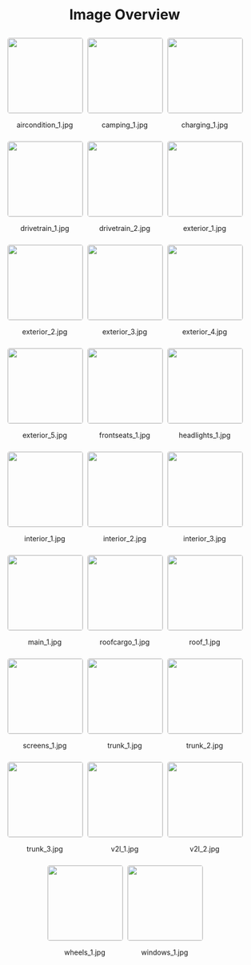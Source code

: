 <style>
    .image-gallery {
        display: flex;
        flex-wrap: wrap;
        gap: 10px;
        justify-content: center;
        padding: 10px;
    }
    .image-gallery img {
        width: 150px;
        height: auto;
        border: 1px solid #ddd;
        border-radius: 5px;
    }
    .image-gallery div {
        flex: 1 1 calc(33.333% - 20px); /* Three images per row on large screens */
        max-width: 150px;
        text-align: center;
    }
    @media (max-width: 768px) {
        .image-gallery div {
            flex: 1 1 calc(50% - 20px); /* Two images per row on medium screens */
        }
    }
    @media (max-width: 480px) {
        .image-gallery div {
            flex: 1 1 100%; /* One image per row on small screens */
        }
    }
</style>
<h1 style ="text-align: center;"> Image Overview </h1> <div class="image-gallery">
<div>
<img src="https://media.evkx.net/multimedia/models/tesla/cybertruck/cybertruck_cyberbeast/aircondition_1_st.jpg">
<p>aircondition_1.jpg</p>
</div>
<div>
<img src="https://media.evkx.net/multimedia/models/tesla/cybertruck/cybertruck_cyberbeast/camping_1_st.jpg">
<p>camping_1.jpg</p>
</div>
<div>
<img src="https://media.evkx.net/multimedia/models/tesla/cybertruck/cybertruck_cyberbeast/charging_1_st.jpg">
<p>charging_1.jpg</p>
</div>
<div>
<img src="https://media.evkx.net/multimedia/models/tesla/cybertruck/cybertruck_cyberbeast/drivetrain_1_st.jpg">
<p>drivetrain_1.jpg</p>
</div>
<div>
<img src="https://media.evkx.net/multimedia/models/tesla/cybertruck/cybertruck_cyberbeast/drivetrain_2_st.jpg">
<p>drivetrain_2.jpg</p>
</div>
<div>
<img src="https://media.evkx.net/multimedia/models/tesla/cybertruck/cybertruck_cyberbeast/exterior_1_st.jpg">
<p>exterior_1.jpg</p>
</div>
<div>
<img src="https://media.evkx.net/multimedia/models/tesla/cybertruck/cybertruck_cyberbeast/exterior_2_st.jpg">
<p>exterior_2.jpg</p>
</div>
<div>
<img src="https://media.evkx.net/multimedia/models/tesla/cybertruck/cybertruck_cyberbeast/exterior_3_st.jpg">
<p>exterior_3.jpg</p>
</div>
<div>
<img src="https://media.evkx.net/multimedia/models/tesla/cybertruck/cybertruck_cyberbeast/exterior_4_st.jpg">
<p>exterior_4.jpg</p>
</div>
<div>
<img src="https://media.evkx.net/multimedia/models/tesla/cybertruck/cybertruck_cyberbeast/exterior_5_st.jpg">
<p>exterior_5.jpg</p>
</div>
<div>
<img src="https://media.evkx.net/multimedia/models/tesla/cybertruck/cybertruck_cyberbeast/frontseats_1_st.jpg">
<p>frontseats_1.jpg</p>
</div>
<div>
<img src="https://media.evkx.net/multimedia/models/tesla/cybertruck/cybertruck_cyberbeast/headlights_1_st.jpg">
<p>headlights_1.jpg</p>
</div>
<div>
<img src="https://media.evkx.net/multimedia/models/tesla/cybertruck/cybertruck_cyberbeast/interior_1_st.jpg">
<p>interior_1.jpg</p>
</div>
<div>
<img src="https://media.evkx.net/multimedia/models/tesla/cybertruck/cybertruck_cyberbeast/interior_2_st.jpg">
<p>interior_2.jpg</p>
</div>
<div>
<img src="https://media.evkx.net/multimedia/models/tesla/cybertruck/cybertruck_cyberbeast/interior_3_st.jpg">
<p>interior_3.jpg</p>
</div>
<div>
<img src="https://media.evkx.net/multimedia/models/tesla/cybertruck/cybertruck_cyberbeast/main_1_st.jpg">
<p>main_1.jpg</p>
</div>
<div>
<img src="https://media.evkx.net/multimedia/models/tesla/cybertruck/cybertruck_cyberbeast/roofcargo_1_st.jpg">
<p>roofcargo_1.jpg</p>
</div>
<div>
<img src="https://media.evkx.net/multimedia/models/tesla/cybertruck/cybertruck_cyberbeast/roof_1_st.jpg">
<p>roof_1.jpg</p>
</div>
<div>
<img src="https://media.evkx.net/multimedia/models/tesla/cybertruck/cybertruck_cyberbeast/screens_1_st.jpg">
<p>screens_1.jpg</p>
</div>
<div>
<img src="https://media.evkx.net/multimedia/models/tesla/cybertruck/cybertruck_cyberbeast/trunk_1_st.jpg">
<p>trunk_1.jpg</p>
</div>
<div>
<img src="https://media.evkx.net/multimedia/models/tesla/cybertruck/cybertruck_cyberbeast/trunk_2_st.jpg">
<p>trunk_2.jpg</p>
</div>
<div>
<img src="https://media.evkx.net/multimedia/models/tesla/cybertruck/cybertruck_cyberbeast/trunk_3_st.jpg">
<p>trunk_3.jpg</p>
</div>
<div>
<img src="https://media.evkx.net/multimedia/models/tesla/cybertruck/cybertruck_cyberbeast/v2l_1_st.jpg">
<p>v2l_1.jpg</p>
</div>
<div>
<img src="https://media.evkx.net/multimedia/models/tesla/cybertruck/cybertruck_cyberbeast/v2l_2_st.jpg">
<p>v2l_2.jpg</p>
</div>
<div>
<img src="https://media.evkx.net/multimedia/models/tesla/cybertruck/cybertruck_cyberbeast/wheels_1_st.jpg">
<p>wheels_1.jpg</p>
</div>
<div>
<img src="https://media.evkx.net/multimedia/models/tesla/cybertruck/cybertruck_cyberbeast/windows_1_st.jpg">
<p>windows_1.jpg</p>
</div>
</div>
